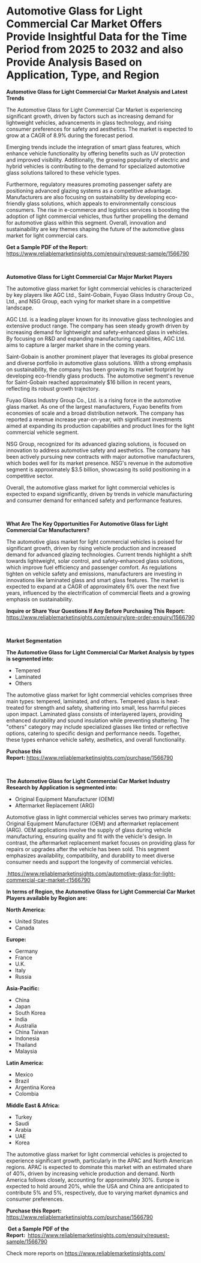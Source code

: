 <p><h1>Automotive Glass for Light Commercial Car Market Offers Provide Insightful Data for the Time Period from 2025 to 2032 and also Provide Analysis Based on Application, Type, and Region</h1></p><p><strong>Automotive Glass for Light Commercial Car Market Analysis and Latest Trends</strong></p>
<p><p>The Automotive Glass for Light Commercial Car Market is experiencing significant growth, driven by factors such as increasing demand for lightweight vehicles, advancements in glass technology, and rising consumer preferences for safety and aesthetics. The market is expected to grow at a CAGR of 8.9% during the forecast period. </p><p>Emerging trends include the integration of smart glass features, which enhance vehicle functionality by offering benefits such as UV protection and improved visibility. Additionally, the growing popularity of electric and hybrid vehicles is contributing to the demand for specialized automotive glass solutions tailored to these vehicle types. </p><p>Furthermore, regulatory measures promoting passenger safety are positioning advanced glazing systems as a competitive advantage. Manufacturers are also focusing on sustainability by developing eco-friendly glass solutions, which appeals to environmentally conscious consumers. The rise in e-commerce and logistics services is boosting the adoption of light commercial vehicles, thus further propelling the demand for automotive glass within this segment. Overall, innovation and sustainability are key themes shaping the future of the automotive glass market for light commercial cars.</p></p>
<p><strong>Get a Sample PDF of the Report:&nbsp;</strong> <a href="https://www.reliablemarketinsights.com/enquiry/request-sample/1566790?utm_campaign=3196&utm_medium=2&utm_source=Github&utm_content=ia&utm_term=22032025&utm_id=automotive-glass-for-light-commercial-car">https://www.reliablemarketinsights.com/enquiry/request-sample/1566790</a></p>
<p>&nbsp;</p>
<p><strong>Automotive Glass for Light Commercial Car Major Market Players</strong></p>
<p><p>The automotive glass market for light commercial vehicles is characterized by key players like AGC Ltd., Saint-Gobain, Fuyao Glass Industry Group Co., Ltd., and NSG Group, each vying for market share in a competitive landscape.</p><p>AGC Ltd. is a leading player known for its innovative glass technologies and extensive product range. The company has seen steady growth driven by increasing demand for lightweight and safety-enhanced glass in vehicles. By focusing on R&D and expanding manufacturing capabilities, AGC Ltd. aims to capture a larger market share in the coming years.</p><p>Saint-Gobain is another prominent player that leverages its global presence and diverse portfolio in automotive glass solutions. With a strong emphasis on sustainability, the company has been growing its market footprint by developing eco-friendly glass products. The automotive segment's revenue for Saint-Gobain reached approximately $16 billion in recent years, reflecting its robust growth trajectory.</p><p>Fuyao Glass Industry Group Co., Ltd. is a rising force in the automotive glass market. As one of the largest manufacturers, Fuyao benefits from economies of scale and a broad distribution network. The company has reported a revenue increase year-on-year, with significant investments aimed at expanding its production capabilities and product lines for the light commercial vehicle segment.</p><p>NSG Group, recognized for its advanced glazing solutions, is focused on innovation to address automotive safety and aesthetics. The company has been actively pursuing new contracts with major automotive manufacturers, which bodes well for its market presence. NSG's revenue in the automotive segment is approximately $3.5 billion, showcasing its solid positioning in a competitive sector.</p><p>Overall, the automotive glass market for light commercial vehicles is expected to expand significantly, driven by trends in vehicle manufacturing and consumer demand for enhanced safety and performance features.</p></p>
<p>&nbsp;</p>
<p><strong>What Are The Key Opportunities For Automotive Glass for Light Commercial Car Manufacturers?</strong></p>
<p><p>The automotive glass market for light commercial vehicles is poised for significant growth, driven by rising vehicle production and increased demand for advanced glazing technologies. Current trends highlight a shift towards lightweight, solar control, and safety-enhanced glass solutions, which improve fuel efficiency and passenger comfort. As regulations tighten on vehicle safety and emissions, manufacturers are investing in innovations like laminated glass and smart glass features. The market is expected to expand at a CAGR of approximately 6% over the next five years, influenced by the electrification of commercial fleets and a growing emphasis on sustainability.</p></p>
<p><strong>Inquire or Share Your Questions If Any Before Purchasing This Report:</strong> <a href="https://www.reliablemarketinsights.com/enquiry/pre-order-enquiry/1566790?utm_campaign=3196&utm_medium=2&utm_source=Github&utm_content=ia&utm_term=22032025&utm_id=automotive-glass-for-light-commercial-car">https://www.reliablemarketinsights.com/enquiry/pre-order-enquiry/1566790</a></p>
<p>&nbsp;</p>
<p><strong>Market Segmentation</strong></p>
<p><strong>The Automotive Glass for Light Commercial Car Market Analysis by types is segmented into:</strong></p>
<p><ul><li>Tempered</li><li>Laminated</li><li>Others</li></ul></p>
<p><p>The automotive glass market for light commercial vehicles comprises three main types: tempered, laminated, and others. Tempered glass is heat-treated for strength and safety, shattering into small, less harmful pieces upon impact. Laminated glass consists of interlayered layers, providing enhanced durability and sound insulation while preventing shattering. The "others" category may include specialized glasses like tinted or reflective options, catering to specific design and performance needs. Together, these types enhance vehicle safety, aesthetics, and overall functionality.</p></p>
<p><strong>Purchase this Report:&nbsp;</strong><a href="https://www.reliablemarketinsights.com/purchase/1566790?utm_campaign=3196&utm_medium=2&utm_source=Github&utm_content=ia&utm_term=22032025&utm_id=automotive-glass-for-light-commercial-car">https://www.reliablemarketinsights.com/purchase/1566790</a></p>
<p>&nbsp;</p>
<p><strong>The Automotive Glass for Light Commercial Car Market Industry Research by Application is segmented into:</strong></p>
<p><ul><li>Original Equipment Manufacturer (OEM)</li><li>Aftermarket Replacement (ARG)</li></ul></p>
<p><p>Automotive glass in light commercial vehicles serves two primary markets: Original Equipment Manufacturer (OEM) and aftermarket replacement (ARG). OEM applications involve the supply of glass during vehicle manufacturing, ensuring quality and fit with the vehicle's design. In contrast, the aftermarket replacement market focuses on providing glass for repairs or upgrades after the vehicle has been sold. This segment emphasizes availability, compatibility, and durability to meet diverse consumer needs and support the longevity of commercial vehicles.</p></p>
<p><a href="https://www.reliablemarketinsights.com/automotive-glass-for-light-commercial-car-market-r1566790?utm_campaign=3196&utm_medium=2&utm_source=Github&utm_content=ia&utm_term=22032025&utm_id=automotive-glass-for-light-commercial-car">&nbsp;https://www.reliablemarketinsights.com/automotive-glass-for-light-commercial-car-market-r1566790</a></p>
<p><strong>In terms of Region, the Automotive Glass for Light Commercial Car Market Players available by Region are:</strong></p>
<p>
    <p> <strong> North America: </strong>
        <ul>
            <li>United States</li>
            <li>Canada</li>
        </ul>
        </p> 
    <p> <strong> Europe: </strong>
        <ul>
            <li>Germany</li>
            <li>France</li>
            <li>U.K.</li>
            <li>Italy</li>
            <li>Russia</li>
        </ul>
        </p> 
    <p> <strong> Asia-Pacific: </strong>
        <ul>
            <li>China</li>
            <li>Japan</li>
            <li>South Korea</li>
            <li>India</li>
            <li>Australia</li>
            <li>China Taiwan</li>
            <li>Indonesia</li>
            <li>Thailand</li>
            <li>Malaysia</li>
        </ul>
        </p> 
    <p> <strong> Latin America: </strong>
        <ul>
            <li>Mexico</li>
            <li>Brazil</li>
            <li>Argentina Korea</li>
            <li>Colombia</li>
        </ul>
        </p> 
    <p> <strong> Middle East & Africa: </strong>
        <ul>
            <li>Turkey</li>
            <li>Saudi</li>
            <li>Arabia</li>
            <li>UAE</li>
            <li>Korea</li>
        </ul>
    </p>
    </p>
<p><p>The automotive glass market for light commercial vehicles is projected to experience significant growth, particularly in the APAC and North American regions. APAC is expected to dominate this market with an estimated share of 40%, driven by increasing vehicle production and demand. North America follows closely, accounting for approximately 30%. Europe is expected to hold around 20%, while the USA and China are anticipated to contribute 5% and 5%, respectively, due to varying market dynamics and consumer preferences.</p></p>
<p><strong>Purchase this Report: </strong><a href="https://www.reliablemarketinsights.com/purchase/1566790?utm_campaign=3196&utm_medium=2&utm_source=Github&utm_content=ia&utm_term=22032025&utm_id=automotive-glass-for-light-commercial-car">https://www.reliablemarketinsights.com/purchase/1566790</a></p>
<p>&nbsp;<strong>Get a Sample PDF of the Report:&nbsp;&nbsp;</strong><a href="https://www.reliablemarketinsights.com/enquiry/request-sample/1566790?utm_campaign=3196&utm_medium=2&utm_source=Github&utm_content=ia&utm_term=22032025&utm_id=automotive-glass-for-light-commercial-car">https://www.reliablemarketinsights.com/enquiry/request-sample/1566790</a></p>
<p><strong></strong></p>
<p>Check more reports on <a href="https://www.reliablemarketinsights.com/?utm_campaign=3196&utm_medium=2&utm_source=Github&utm_content=ia&utm_term=22032025&utm_id=automotive-glass-for-light-commercial-car">https://www.reliablemarketinsights.com/</a></p>